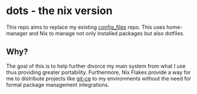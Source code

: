 # dots - the nix version
This repo aims to replace my existing [config_files](https://github.com/ethanholz/config_files) repo. This uses home-manager and Nix to manage not only installed packages but also dotfiles.

## Why?
The goal of this is to help further divorce my main system from what I use thus providing greater portability. Furthermore, Nix Flakes provide a way for me to distribute projects like [git-ce](https://github.com/ethanholz/git-ce) to my environments without the need for formal package management integrations.

